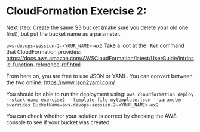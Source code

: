 # CloudFormation Exercise 2:

Next step: Create the same S3 bucket (make sure you delete your old one first), but put the bucket name as a parameter.

`aws-devops-session-2-<YOUR_NAME>-ex2`
Take a loot at the `!Ref` command that CloudFormation provides: https://docs.aws.amazon.com/AWSCloudFormation/latest/UserGuide/intrinsic-function-reference-ref.html

From here on, you are free to use JSON or YAML. You can convert between the two online: https://www.json2yaml.com/

You should be able to run the deployment using:
`aws cloudformation deploy --stack-name exercise2 --template-file mytemplate.json --parameter-overrides BucketName=aws-devops-session-2-<YOUR_NAME>-ex2`

You can check whether your solution is correct by checking the AWS console to see if your bucket was created.